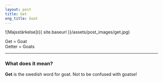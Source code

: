 ```yaml
---
layout: post
title: Get
eng_title: Goat
---
```


![Majsstärkelse]({{ site.baseurl }}/assets/post_images/get.jpg)

Get = Goat  
Getter = Goats

----

### What does it mean?

**Get** is the swedish word for goat. Not to be confused with goatse! 


